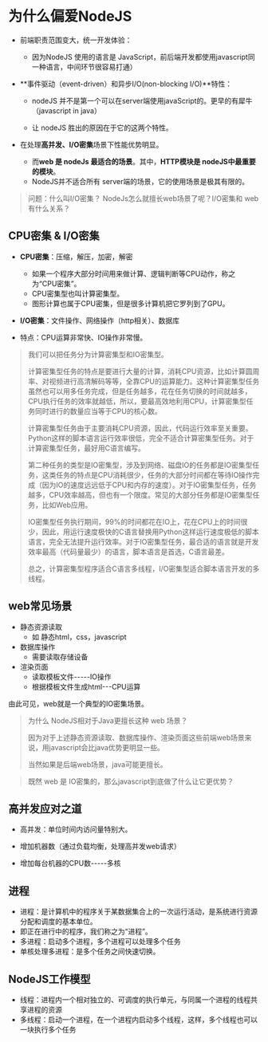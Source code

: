 # 为什么偏爱NodeJS

- 前端职责范围变大，统一开发体验：

  - 因为NodeJS 使用的语言是 JavaScript，前后端开发都使用javascript同一种语言，中间环节很容易打通）

    

- **事件驱动（event-driven）和异步I/O(non-blocking I/O)**特性：

  - nodeJS 并不是第一个可以在server端使用javaScript的。更早的有犀牛（javascript in java）

  - 让 nodeJS 胜出的原因在于它的这两个特性。

    

- 在处理**高并发、I/O密集**场景下性能优势明显。
  - 而**web 是 nodeJs 最适合的场景**。其中，**HTTP模块是 nodeJS中最重要的模块**。
  - NodeJS并不适合所有 server端的场景，它的使用场景是极其有限的。



>  问题：什么叫I/O密集？ NodeJs怎么就擅长web场景了呢？I/O密集和 web 有什么关系？



## CPU密集  &  I/O密集

- **CPU密集**：压缩，解压，加密，解密

  - 如果一个程序大部分时间用来做计算、逻辑判断等CPU动作，称之为“CPU密集”。
  - CPU密集型也叫计算密集型。
  - 图形计算也属于CPU密集，但是很多计算机把它罗列到了GPU。

- **I/O密集**：文件操作、网络操作（http相关）、数据库

- 特点：CPU运算非常快、IO操作非常慢。

  

> 我们可以把任务分为计算密集型和IO密集型。
>
> 计算密集型任务的特点是要进行大量的计算，消耗CPU资源，比如计算圆周率、对视频进行高清解码等等，全靠CPU的运算能力。这种计算密集型任务虽然也可以用多任务完成，但是任务越多，花在任务切换的时间就越多，CPU执行任务的效率就越低，所以，要最高效地利用CPU，计算密集型任务同时进行的数量应当等于CPU的核心数。
>
> 计算密集型任务由于主要消耗CPU资源，因此，代码运行效率至关重要。Python这样的脚本语言运行效率很低，完全不适合计算密集型任务。对于计算密集型任务，最好用C语言编写。
>
> 第二种任务的类型是IO密集型，涉及到网络、磁盘IO的任务都是IO密集型任务，这类任务的特点是CPU消耗很少，任务的大部分时间都在等待IO操作完成（因为IO的速度远远低于CPU和内存的速度）。对于IO密集型任务，任务越多，CPU效率越高，但也有一个限度。常见的大部分任务都是IO密集型任务，比如Web应用。
>
> IO密集型任务执行期间，99%的时间都花在IO上，花在CPU上的时间很少，因此，用运行速度极快的C语言替换用Python这样运行速度极低的脚本语言，完全无法提升运行效率。对于IO密集型任务，最合适的语言就是开发效率最高（代码量最少）的语言，脚本语言是首选，C语言最差。
>
> 总之，计算密集型程序适合C语言多线程，I/O密集型适合脚本语言开发的多线程。



## web常见场景

- 静态资源读取
  - 如 静态html，css，javascript
- 数据库操作
  - 需要读取存储设备
- 渲染页面
  - 读取模板文件-----IO操作
  - 根据模板文件生成html---CPU运算

由此可见，web就是一个典型的IO密集场景。



> 为什么 NodeJS相对于Java更擅长这种 web 场景？
>
> 因为对于上述静态资源读取、数据库操作、渲染页面这些前端web场景来说，用javascript会比java优势更明显一些。
>
> 当然如果是后端web场景，java可能更擅长。



> 既然 web 是 IO密集的，那么javascript到底做了什么让它更优势？



## 高并发应对之道

- 高并发：单位时间内访问量特别大。

- 增加机器数（通过负载均衡，处理高并发web请求）

- 增加每台机器的CPU数-----多核

  

## 进程

- 进程：是计算机中的程序关于某数据集合上的一次运行活动，是系统进行资源分配和调度的基本单位。
- 即正在进行中的程序，我们称之为“进程”。
- 多进程：启动多个进程，多个进程可以处理多个任务
- 单核处理多进程：是多个任务之间快速切换。



## NodeJS工作模型

- 线程：进程内一个相对独立的、可调度的执行单元，与同属一个进程的线程共享进程的资源
- 多线程：启动一个进程，在一个进程内启动多个线程，这样，多个线程也可以一块执行多个任务

















